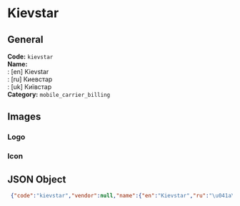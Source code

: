 # Kievstar 
## General 
**Code:** `kievstar`  
**Name:**  
:	[en] Kievstar  
:	[ru] Киевстар  
:	[uk] Київстар  
**Category:** `mobile_carrier_billing`  
## Images 
### Logo 
### Icon 
## JSON Object 
```json
 {"code":"kievstar","vendor":null,"name":{"en":"Kievstar","ru":"\u041a\u0438\u0435\u0432\u0441\u0442\u0430\u0440","uk":"\u041a\u0438\u0457\u0432\u0441\u0442\u0430\u0440"},"description":null,"countries":null,"category":"mobile_carrier_billing"}```  
